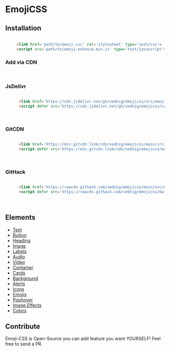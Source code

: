 # EmojiCSS
## Installation


 ```html
  
      <link href='path/to/emoji.css' rel='stylesheet' type='text/css'>  
      <script src='path/to/emoji-enhance.min.js' type='text/javascript'>
```

### Add via CDN
<br />

### JsDelivr 


```html
  
      <link href='https://cdn.jsdelivr.net/gh/vednig/emojicss/src/emoji.min.css' rel='stylesheet' type='text/css'>  
      <script defer src='https://cdn.jsdelivr.net/gh/vednig/emojicss/src/emoji-enhance.min.js' type='text/javascript'>
```

<br/>

### GitCDN 


```html
  
      <link href='https://min.gitcdn.link/cdn/vednig/emojicss/main/src/emoji.css' rel='stylesheet' type='text/css'>  
      <script defer src='https://min.gitcdn.link/cdn/vednig/emojicss/main/src/enhance.js' type='text/javascript'>
```

<br/>

###  GitHack


```html
  
      <link href='https://rawcdn.githack.com/vednig/emojicss/main/src/emoji.css' rel='stylesheet' type='text/css'>  
      <script defer src='https://rawcdn.githack.com/vednig/emojicss/main/src/emoji-enhance.min.js' type='text/javascript'>
```
<br/>

## Elements
<ul>
 <li><a href='https://gitcdn.xyz/cdn/vednig/emojicss/e8cd501adab882fa7c192868f979e7cb725c2c9f/src/demo.html#text'>Text</a></li>
 <li><a href='https://gitcdn.xyz/cdn/vednig/emojicss/e8cd501adab882fa7c192868f979e7cb725c2c9f/src/demo.html#button'>Button</a></li>
 <li><a href='https://gitcdn.xyz/cdn/vednig/emojicss/e8cd501adab882fa7c192868f979e7cb725c2c9f/src/demo.html#heading'>Heading</a></li>
 <li><a href='https://gitcdn.xyz/cdn/vednig/emojicss/e8cd501adab882fa7c192868f979e7cb725c2c9f/src/demo.html#image'>Image</a></li>
 <li><a href='https://gitcdn.xyz/cdn/vednig/emojicss/e8cd501adab882fa7c192868f979e7cb725c2c9f/src/demo.html#labels'>Labels</a></li>
 <li><a href='https://gitcdn.xyz/cdn/vednig/emojicss/e8cd501adab882fa7c192868f979e7cb725c2c9f/src/demo.html#audio'>Audio</a></li>
 <li><a href='https://gitcdn.xyz/cdn/vednig/emojicss/e8cd501adab882fa7c192868f979e7cb725c2c9f/src/demo.html#video'>Video</a></li>
 <li><a href='https://gitcdn.xyz/cdn/vednig/emojicss/e8cd501adab882fa7c192868f979e7cb725c2c9f/src/demo.html#container'>Container</a></li>
 <li><a href='https://gitcdn.xyz/cdn/vednig/emojicss/e8cd501adab882fa7c192868f979e7cb725c2c9f/src/demo.html#cards'>Cards</a></li>
 <li><a href='https://gitcdn.xyz/cdn/vednig/emojicss/e8cd501adab882fa7c192868f979e7cb725c2c9f/src/demo.html#background'>Background</a></li>
 <li><a href='https://gitcdn.xyz/cdn/vednig/emojicss/e8cd501adab882fa7c192868f979e7cb725c2c9f/src/demo.html#alerts'>Alerts</a></li>
 <li><a href='https://gitcdn.xyz/cdn/vednig/emojicss/e8cd501adab882fa7c192868f979e7cb725c2c9f/src/demo.html#icons'>Icons</a></li>
 <li><a href='https://gitcdn.xyz/cdn/vednig/emojicss/e8cd501adab882fa7c192868f979e7cb725c2c9f/src/demo.html#emojis'>Emojis</a></li>
 <li><a href='https://gitcdn.xyz/cdn/vednig/emojicss/e8cd501adab882fa7c192868f979e7cb725c2c9f/src/demo.html#pophover'>Pophover</a></li>
 <li><a href='https://gitcdn.xyz/cdn/vednig/emojicss/e8cd501adab882fa7c192868f979e7cb725c2c9f/src/demo.html#effects'>Image Effects</a></li>
 <li><a href='https://gitcdn.xyz/cdn/vednig/emojicss/e8cd501adab882fa7c192868f979e7cb725c2c9f/src/demo.html#colors'>Colors</a></li>
 </ul>
 
 ## Contribute
 
 Emoji-CSS is Open-Source you can add feature you want YOURSELF! Feel free to send a PR. 
